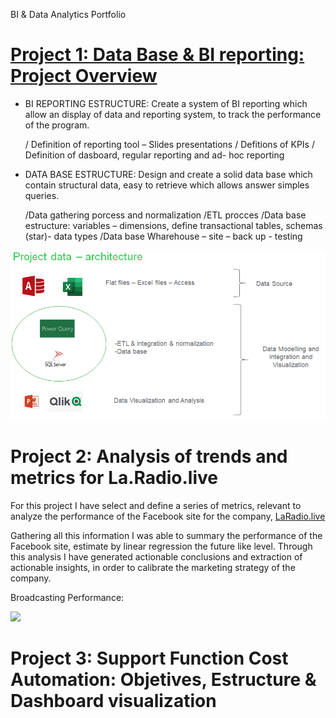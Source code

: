 BI &amp; Data Analytics Portfolio

# [Project 1: Data Base & BI reporting: Project Overview](https://github.com/gastonlucca/Gaston-Portfolio#project-1-data-base--bi-reporting-project-overview) 
* BI REPORTING ESTRUCTURE: Create a system of BI reporting which allow an display of data and reporting system, to track the performance of the program. 

   / Definition of reporting tool – Slides presentations
/ Defitions of KPIs
/ Definition of dasboard, regular reporting and ad- hoc reporting

* DATA BASE ESTRUCTURE: Design and create a solid data base which contain structural data, easy to retrieve which allows answer simples queries.

   /Data gathering porcess and normalization
/ETL procces 
/Data base estructure: variables – dimensions, define transactional tables, schemas (star)- data types
/Data base Wharehouse – site – back up - testing

![](https://github.com/gastonlucca/Gaston-Portfolio/blob/master/BI%20MECON%20porject.PNG)

# Project 2:  Analysis of trends and metrics for La.Radio.live
For this project I have select and define a series of metrics, relevant to analyze the performance of the Facebook site for the company, [LaRadio.live](https://laradio.live/)

Gathering all this information I was able to summary the performance of the Facebook site, estimate by linear regression the future like level. Through this analysis I have generated actionable conclusions and extraction of actionable insights, in order to calibrate the marketing strategy of the company. 

Broadcasting Performance:

![](https://github.com/gastonlucca/Gaston-Portfolio/commit/f2123827dc5fe9ed24d2e5e3d1ca7d5cc2eabf84)

# Project 3: Support Function Cost Automation: Objetives, Estructure & Dashboard visualization



